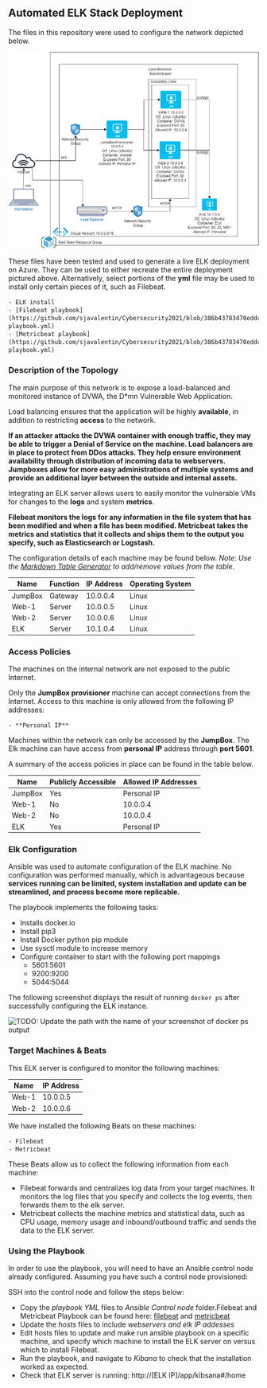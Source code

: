 ## Automated ELK Stack Deployment

The files in this repository were used to configure the network depicted below.

![alt text](https://github.com/sjavalentin/Cybersecurity2021/blob/386b43783470eddcf02b77e9991ce8d866b8de64/Diagrams/Network%20Diagram.jpg "Diagrams/Network Diagram.jpg")


These files have been tested and used to generate a live ELK deployment on Azure. They can be used to either recreate the entire deployment pictured above. Alternatively, select portions of the **yml** file may be used to install only certain pieces of it, such as Filebeat.

	- ELK install
	- [Filebeat playbook](https://github.com/sjavalentin/Cybersecurity2021/blob/386b43783470eddcf02b77e9991ce8d866b8de64/Ansible/filebeat-playbook.yml)
	- [Metricbeat playbook](https://github.com/sjavalentin/Cybersecurity2021/blob/386b43783470eddcf02b77e9991ce8d866b8de64/Ansible/metricbeat-playbook.yml)


### Description of the Topology

The main purpose of this network is to expose a load-balanced and monitored instance of DVWA, the D*mn Vulnerable Web Application.

Load balancing ensures that the application will be highly **available**, in addition to restricting **access** to the network.

**If an attacker attacks the DVWA container with enough traffic, they may be able to trigger a Denial of Service on the machine. Load balancers are in place to protect from DDos attacks. They help ensure environment availability through distribution of incoming data to webservers. Jumpboxes allow for more easy administrations of multiple systems and provide an additional layer between the outside and internal assets.**

Integrating an ELK server allows users to easily monitor the vulnerable VMs for changes to the **logs** and system **metrics**.

**Filebeat monitors the logs for any information in the file system that has been modified and when a file has been modified. 
Metricbeat takes the metrics and statistics  that it collects and ships them to the output you specify, such as Elasticsearch or Logstash.**

The configuration details of each machine may be found below.
_Note: Use the [Markdown Table Generator](http://www.tablesgenerator.com/markdown_tables) to add/remove values from the table_.

| Name    	| Function   	| IP Address 	| Operating System 	|
|---------	|------------	|------------	|------------------	|
| JumpBox 	| Gateway    	| 10.0.0.4   	| Linux            	|
| Web-1   	| Server  	| 10.0.0.5   	| Linux            	|
| Web-2   	| Server  	| 10.0.0.6   	| Linux            	|
| ELK     	| Server 	| 10.1.0.4   	| Linux            	|

### Access Policies

The machines on the internal network are not exposed to the public Internet. 

Only the **JumpBox provisioner** machine can accept connections from the Internet. Access to this machine is only allowed from the following IP addresses:

	- **Personal IP**


Machines within the network can only be accessed by the **JumpBox**. The Elk machine can have access from **personal IP** address through **port 5601**.	


A summary of the access policies in place can be found in the table below.

| Name    	| Publicly Accessible 	| Allowed IP Addresses 	|
|---------	|---------------------	|----------------------	|
| JumpBox 	| Yes                 	| Personal IP           |
| Web-1   	| No                  	| 10.0.0.4             	|
| Web-2   	| No                  	| 10.0.0.4             	|
| ELK     	| Yes                  	| Personal IP           |

### Elk Configuration

Ansible was used to automate configuration of the ELK machine. No configuration was performed manually, which is advantageous because **services running can be limited, system installation and update can be streamlined, and process become more replicable.**

The playbook implements the following tasks:
- Installs docker.io
- Install pip3
- Install Docker python pip module
- Use sysctl module to increase memory
- Configure container to start with the following port mappings 
	- 5601:5601
	- 9200:9200
	- 5044:5044


The following screenshot displays the result of running `docker ps` after successfully configuring the ELK instance.

![TODO: Update the path with the name of your screenshot of docker ps output](Images/docker_ps_output.png)

### Target Machines & Beats
This ELK server is configured to monitor the following machines:

| Name  | IP Address |
|-------|------------|
| Web-1 | 10.0.0.5   |
| Web-2 | 10.0.0.6   |


We have installed the following Beats on these machines:

	- Filebeat
	- Metricbeat


These Beats allow us to collect the following information from each machine:

- Filebeat forwards and centralizes log data from your target machines. It monitors the log files that you specify and collects the log events, then forwards them to the elk server. 
- Metricbeat collects the machine metrics and statistical data, such as CPU usage, memory usage and inbound/outbound traffic and sends the data to the ELK server. 
### Using the Playbook
In order to use the playbook, you will need to have an Ansible control node already configured. Assuming you have such a control node provisioned: 

SSH into the control node and follow the steps below:

- Copy the *playbook YML* files to *Ansible Control node* folder.Filebeat and Metricbeat Playbook can be found here: [filebeat](Ansible/filebeat-playbook.yml) and [metricbeat](Ansible/metricbeat-playbook.yml)
- Update the *hosts* files to include *webservers and elk IP addesses*
- Edit hosts files to update and make run ansible playbook on a specific machine, and specify which machine to install the ELK server on versus which to install Filebeat.
- Run the playbook, and navigate to *Kibana* to check that the installation worked as expected.
- Check that ELK server is running: http://[ELK IP]/app/kibsana#/home

